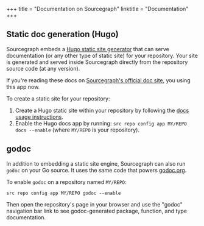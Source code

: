 +++
title = "Documentation on Sourcegraph"
linktitle = "Documentation"
+++

## Static doc generation (Hugo)

Sourcegraph embeds a [Hugo static site generator](https://gohugo.io/)
that can serve documentation (or any other type of static site) for
your repository. Your site is generated and served inside Sourcegraph
directly from the repository source code (at any version).

If you're reading these docs on
[Sourcegraph's official doc site](https://src.sourcegraph.com/sourcegraph/.docs),
you using this app now.

To create a static site for your repository:

1. Create a Hugo static site within your repository by following the
   [docs usage instructions](https://src.sourcegraph.com/sourcegraph/.tree/platform/apps/docs/README.md).
1. Enable the Hugo docs app by running: `src repo config app MY/REPO docs --enable` (where `MY/REPO` is your repository).


## godoc

In addition to embedding a static site engine, Sourcegraph can also
run `godoc` on your Go source. It uses the same code that powers
[godoc.org](https://godoc.org/).

To enable `godoc` on a repository named `MY/REPO`:

```
src repo config app MY/REPO godoc --enable
```

Then open the repository's page in your browser and use the "godoc"
navigation bar link to see godoc-generated package, function, and type
documentation.
